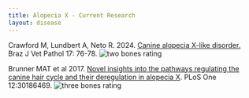 ```yaml
---
title: Alopecia X - Current Research
layout: disease
---
```

Crawford M, Lundbert A, Neto R.  2024. [Canine alopecia X-like disorder.](https://bjvp.org.br/wp-content/uploads/2024/03/BJVP_v17n1_76-78.pdf)  Braz J Vet Pathol 17: 76-78. ![two bones rating](/img/2-bones.png)

Brunner MAT et al 2017. [Novel insights into the pathways regulating the canine hair cycle and their deregulation in alopecia X](https://www.ncbi.nlm.nih.gov/pmc/articles/PMC5655477/). PLoS One 12:30186469. ![three bones
rating](/img/3-bones.png)
